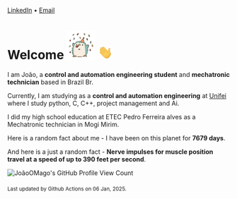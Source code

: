 [LinkedIn](https://www.linkedin.com/in/joão-pedro-gozzoli-b95641301/) &bull;
[Email](joaopedrogozzoli@gmail.com)

# Welcome <img src="happy.gif" height="64px" /> <img src="wave.gif" height="32px" />

I am João, a  **control and automation engineering student** and **mechatronic technician** based in Brazil Br.

Currently, I am studying as a **control and automation engineering** at [Unifei](https://unifei.edu.br) where I study python, C, C++, project management and Ai.

I did my high school education at ETEC Pedro Ferreira alves as a Mechatronic technician in Mogi Mirim.

Here is a random fact about me - I have been on this planet for **7679 days**.

And here is a just a random fact -  **Nerve impulses for muscle position travel at a speed of up to 390 feet per second**.

![JoãoOMago's GitHub Profile View Count](https://komarev.com/ghpvc/?username=JoaoOMago)

<sub>Last updated by Github Actions on 06 Jan, 2025.</sub>

